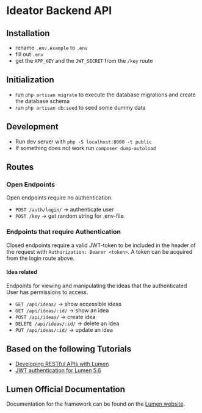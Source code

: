 # Ideator Backend API

## Installation

- rename `.env.example` to `.env`
- fill out `.env`
- get the `APP_KEY` and the `JWT_SECRET` from the `/key` route

## Initialization

- run `php artisan migrate` to execute the database migrations and create the database schema
- run `php artisan db:seed` to seed some dummy data

## Development

- Run dev server with `php -S localhost:8000 -t public`
- If something does not work run `composer dump-autoload`

## Routes

### Open Endpoints

Open endpoints require no authentication.

* `POST /auth/login/` -> authenticate user
* `POST /key` -> get random string for .env-file

### Endpoints that require Authentication

Closed endpoints require a valid JWT-token to be included in the header of the
request with `Authorization: Bearer <token>`. A token can be acquired from the login route above.

#### Idea related

Endpoints for viewing and manipulating the ideas that the authenticated User
has permissions to access.

* `GET /api/ideas/` -> show accessible ideas
* `GET /api/ideas/:id/` -> show an idea
* `POST /api/ideas/` -> create idea
* `DELETE /api/ideas/:id/` -> delete an idea
* `PUT /api/ideas/:id/` -> update an idea

## Based on the following Tutorials

- [Developing RESTful APIs with Lumen](https://auth0.com/blog/developing-restful-apis-with-lumen/)
- [JWT authentication for Lumen 5.6](https://medium.com/tech-tajawal/jwt-authentication-for-lumen-5-6-2376fd38d454)

## Lumen Official Documentation

Documentation for the framework can be found on the [Lumen website](http://lumen.laravel.com/docs).
